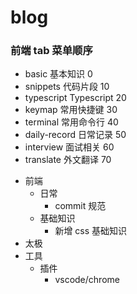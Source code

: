 # blog

### 前端 tab 菜单顺序

- basic 基本知识 0
- snippets 代码片段 10
- typescript Typescript 20
- keymap 常用快捷键 30
- terminal 常用命令行 40
- daily-record 日常记录 50
- interview 面试相关 60
- translate 外文翻译 70

<!-- todo -->

- 前端
  - 日常
    - commit 规范
  - 基础知识
    - 新增 css 基础知识
- 太极
- 工具
  - 插件
    - vscode/chrome
